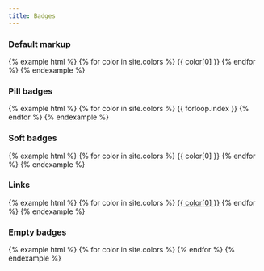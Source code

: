 ```yaml
---
title: Badges
---
```


### Default markup

{% example html %}
{% for color in site.colors %}
<span class="badge text-white bg-{{ color[0] }}">{{ color[0] }}</span>
{% endfor %}
{% endexample %}

### Pill badges

{% example html %}
{% for color in site.colors %}
<span class="badge badge-pill text-white bg-{{ color[0] }}">{{ forloop.index }}</span>
{% endfor %}
{% endexample %}


### Soft badges

{% example html %}
{% for color in site.colors %}
<span class="badge bg-{{ color[0] }}-lt">{{ color[0] }}</span>
{% endfor %}
{% endexample %}


### Links

{% example html %}
{% for color in site.colors %}
<a href="#" class="badge bg-{{ color[0] }}">{{ color[0] }}</a>
{% endfor %}
{% endexample %}


### Empty badges

{% example html %}
{% for color in site.colors %}
<a href="#" class="badge bg-{{ color[0] }}"></a>
{% endfor %}
{% endexample %}
